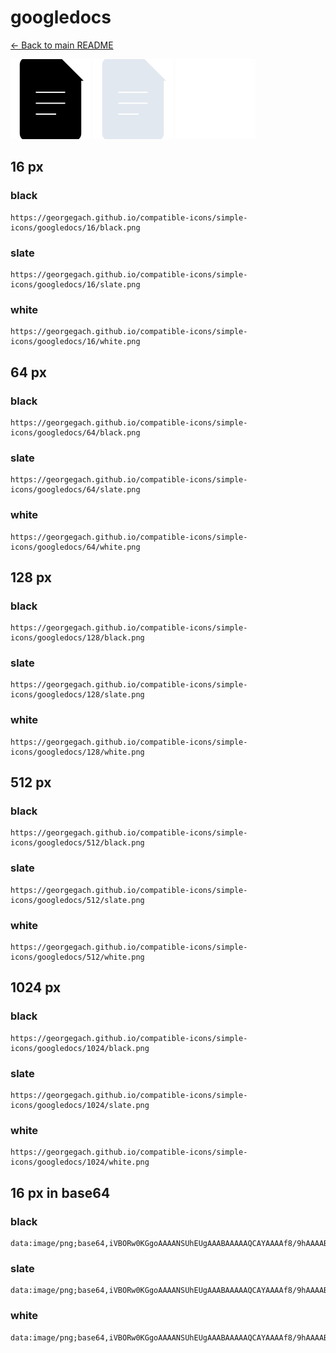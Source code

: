 # googledocs

[← Back to main README](../../README.md)


<img src="./128/black.png" width="128" alt="googledocs black icon" />
<img src="./128/slate.png" width="128" alt="googledocs slate icon" />
<img src="./128/white.png" width="128" alt="googledocs white icon" />

## 16 px

### black
```
https://georgegach.github.io/compatible-icons/simple-icons/googledocs/16/black.png
```

### slate
```
https://georgegach.github.io/compatible-icons/simple-icons/googledocs/16/slate.png
```

### white
```
https://georgegach.github.io/compatible-icons/simple-icons/googledocs/16/white.png
```

## 64 px

### black
```
https://georgegach.github.io/compatible-icons/simple-icons/googledocs/64/black.png
```

### slate
```
https://georgegach.github.io/compatible-icons/simple-icons/googledocs/64/slate.png
```

### white
```
https://georgegach.github.io/compatible-icons/simple-icons/googledocs/64/white.png
```

## 128 px

### black
```
https://georgegach.github.io/compatible-icons/simple-icons/googledocs/128/black.png
```

### slate
```
https://georgegach.github.io/compatible-icons/simple-icons/googledocs/128/slate.png
```

### white
```
https://georgegach.github.io/compatible-icons/simple-icons/googledocs/128/white.png
```

## 512 px

### black
```
https://georgegach.github.io/compatible-icons/simple-icons/googledocs/512/black.png
```

### slate
```
https://georgegach.github.io/compatible-icons/simple-icons/googledocs/512/slate.png
```

### white
```
https://georgegach.github.io/compatible-icons/simple-icons/googledocs/512/white.png
```

## 1024 px

### black
```
https://georgegach.github.io/compatible-icons/simple-icons/googledocs/1024/black.png
```

### slate
```
https://georgegach.github.io/compatible-icons/simple-icons/googledocs/1024/slate.png
```

### white
```
https://georgegach.github.io/compatible-icons/simple-icons/googledocs/1024/white.png
```

## 16 px in base64

### black
```
data:image/png;base64,iVBORw0KGgoAAAANSUhEUgAAABAAAAAQCAYAAAAf8/9hAAAABmJLR0QA/wD/AP+gvaeTAAAAvElEQVQ4ja3SsWoCQRCA4Q8NFtEiGhIQUtsHwfcHK618gzQhUSsJIRZGz+L24Fx35Uz8YYoddv6ZXYaSLt5wQJGJBe5lGGF5objAL+axpJUzJmhjjCl6fxFU918xqyZpKtgon7jECi+YwF1DwUN0XuEjJ1iHjvso3w6i53oyJRiofVJEJ06kBF/4VO5EnRaGocFFQcf5m6+aYIdv5fJUPOIpZbx2D85ITdAP0Yh/T3AzwTu2Tj8uR4GfUOMI3Bkp0jK6oPYAAAAASUVORK5CYII=
```

### slate
```
data:image/png;base64,iVBORw0KGgoAAAANSUhEUgAAABAAAAAQCAYAAAAf8/9hAAAABmJLR0QA/wD/AP+gvaeTAAABD0lEQVQ4ja2TTUsCYRSFn3NHLCcXahRkQX+gTQQt+vVCq5ZBP0EmcyUhGqnvadHXMDOKQWd5uPfhvPfeVwCTyeToncMn4BIQDRI8ZmlxNxwOF2U/ANZZfg7qbGv+JOhqrXxUFEVeAwAYb+0FsJ0ZblbK76fTabcG2EcSAVwv08HDd5LWfp3MQG9fEHC62KhzC4z2A5gepScavUQrisYEhqnNLKRN2U92JtETnJb9GiBgYLlLZaghEGpXR10DJPMqxTOkVEFHss8kBjsBCto49ao+JBRqV7fdNMSVHfPQb6nxMXDSdCp/uoMm1ROYvuT+7rv8xwQ/AO34R1WVawMgVvOxnZZUl98sgxexmo8BPgBwml2Ds2iCvQAAAABJRU5ErkJggg==
```

### white
```
data:image/png;base64,iVBORw0KGgoAAAANSUhEUgAAABAAAAAQCAYAAAAf8/9hAAAABmJLR0QA/wD/AP+gvaeTAAAAwklEQVQ4ja3SzUpDMRTE8Z+3UlC78AMF0UdwI4LPL7hy5xu4EW1diYguxI6bFGqaK7fqwCFkOPmfSQhIspPkLsk8/bpNsq1SV9YTbGGjbljSGa5qSNfT3NIIF7hOMvkNYNF/jptFkqGAZ0xLzXCKS9gcCNit9jM89AGeysTPyh8V0NGy2QLsY9LwYVwbLcALHjGv/A7HZcCPgLHVO6+V4AOvyJJ3gMMWcd1/sKJWgr1Sg/TnBP8GuMe77w/Xp+CtnPEFx/1K7r3/8vgAAAAASUVORK5CYII=
```

